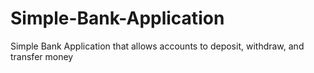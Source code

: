 # Simple-Bank-Application
Simple Bank Application that allows accounts to deposit, withdraw, and transfer money
